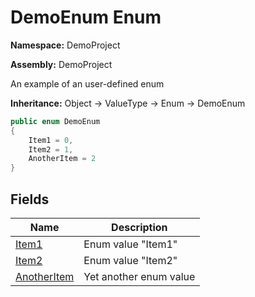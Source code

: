 # DemoEnum Enum

**Namespace:** DemoProject

**Assembly:** DemoProject

An example of an user\-defined enum

**Inheritance:** Object → ValueType → Enum → DemoEnum

```csharp
public enum DemoEnum
{
    Item1 = 0,
    Item2 = 1,
    AnotherItem = 2
}
```

## Fields

| Name                                          | Description            |
| --------------------------------------------- | ---------------------- |
| [Item1](fields/DemoEnum.Item1.md)             | Enum value "Item1"     |
| [Item2](fields/DemoEnum.Item2.md)             | Enum value "Item2"     |
| [AnotherItem](fields/DemoEnum.AnotherItem.md) | Yet another enum value |
